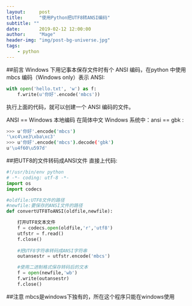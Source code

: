 ```yaml
---
layout:     post
title:      "使用Python把UTF8转ANSI编码"
subtitle: ""
date:       2019-02-12 12:00:00
author:     "Mage"
header-img: "img/post-bg-universe.jpg"
tags:
    - python
---
```

##前言
Windows 下用记事本保存文件时有个 ANSI 编码，在python 中使用 mbcs 编码（Windows only）表示 ANSI:
```python
with open('hello.txt', 'w') as f:
    f.write(u'你好'.encode('mbcs'))
```
执行上面的代码，就可以创建一个 ANSI 编码的文件。

ANSI == Windows 本地编码
在简体中文 Windows 系统中：ansi == gbk :
```bash
>>> u'你好'.encode('mbcs')
'\xc4\xe3\xba\xc3'
>>> u'你好'.encode('mbcs').decode('gbk')
u'\u4f60\u597d'
```
##把UTF8的文件转码成ANSI文件
直接上代码:
```Python
#!/usr/bin/env python
# -*- coding: utf-8 -*-
import os
import codecs

#oldfile:UTF8文件的路径
#newfile:要保存的ANSI文件的路径
def convertUTF8ToANSI(oldfile,newfile):

    打开UTF8文本文件
    f = codecs.open(oldfile,'r','utf8')
    utfstr = f.read()
    f.close()
    
    #把UTF8字符串转码成ANSI字符串
    outansestr = utfstr.encode('mbcs')

    #使用二进制格式保存转码后的文本
    f = open(newfile,'wb')
    f.write(outansestr)
    f.close()
```

##注意
mbcs是windows下独有的，所在这个程序只能在windows使用